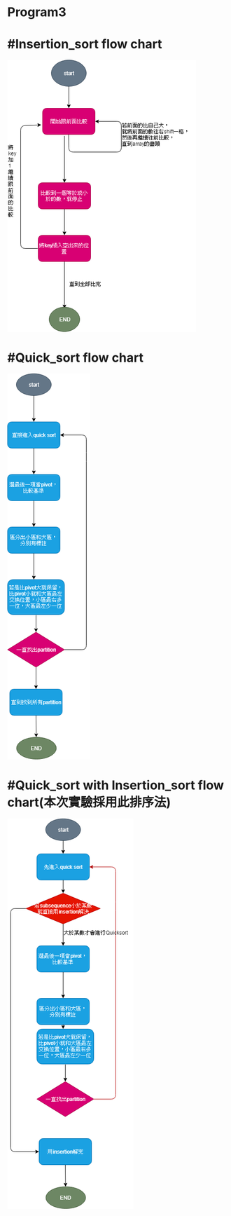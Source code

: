 Program3
============================
#Insertion_sort flow chart
============================
![image](https://github.com/FPGAGROUP2/2019_FPGA_Design_Group2/blob/master/Lab03/img/insertion_sort.png)

#Quick_sort flow chart
============================
![image](https://github.com/FPGAGROUP2/2019_FPGA_Design_Group2/blob/master/Lab03/img/quick_sort.png)

#Quick_sort with Insertion_sort flow chart(本次實驗採用此排序法)
============================
![image](https://github.com/FPGAGROUP2/2019_FPGA_Design_Group2/blob/master/Lab03/img/quick_sort_with_insertion_sort.png)

